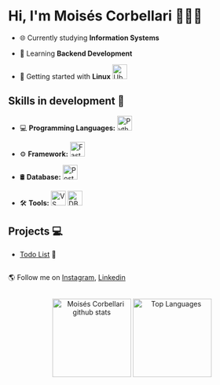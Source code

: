 # Hi, I'm Moisés Corbellari 👨🏾‍💻
- 🌐 Currently studying **Information Systems**

- 🧠 Learning **Backend Development**

- 🐧 Getting started with **Linux**
  <img src="https://skillicons.dev/icons?i=ubuntu" alt="Ubuntu" height="30"/>

## Skills in development 🚧

- 💻 **Programming Languages:**
  <img src="https://skillicons.dev/icons?i=python" alt="Python" height="30"/>

- ⚙️ **Framework:**
  <img src="https://skillicons.dev/icons?i=fastapi" alt="FastApi" height="30"/>

- 🛢️ **Database:**
  <img src="https://skillicons.dev/icons?i=postgresql" alt="PostgreSQL" height="30"/>

- 🛠️ **Tools:**
  <img src="https://skillicons.dev/icons?i=vscode,docker" alt="VS Code" height="30"/>
  <img src="https://cdn.jsdelivr.net/gh/devicons/devicon@latest/icons/dbeaver/dbeaver-original.svg" alt="DBeaver" height="30"/>

## Projects 💻
- [Todo List](https://github.com/MoisesCorbellari/Todo_List) 📝

##
🌎 Follow me on [Instagram], [Linkedin]

##
<div align="center">
  <img height="160em" src="https://github-readme-stats.vercel.app/api?username=MoisesCorbellari&theme=omni&show_icons=true&count_private=true&hide_border=false&include_all_commits=true" alt="Moisés Corbellari github stats"/>
  <img height="160em" src="https://github-readme-stats.vercel.app/api/top-langs/?username=MoisesCorbellari&layout=compact&hide_border=false&title_color=ff79c6&text_color=ff79c6&bg_color=282a36" alt="Top Languages"/>
</div>

[Instagram]: https://www.instagram.com/moises_corbellari/
[Linkedin]: https://www.linkedin.com/in/moises-corbellari-5187231b3/
